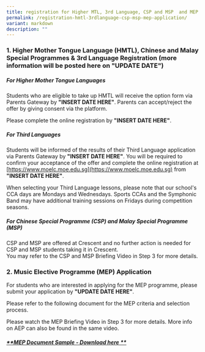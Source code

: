 ```yaml
---
title: registration for Higher MTL, 3rd Language, CSP and MSP  and MEP Application
permalink: /registration-hmtl-3rdlanguage-csp-msp-mep-application/
variant: markdown
description: ""
---
```

### **1. Higher Mother Tongue Language (HMTL), Chinese and Malay Special Programmes &amp; 3rd Language Registration (more information will be posted here on "UPDATE DATE**")

##### **For Higher Mother Tongue Languages**<br>
Students who are eligible to take up HMTL will receive the option form via Parents Gateway by **"INSERT DATE HERE"**. Parents can accept/reject the offer by giving consent via the platform.

Please complete the online registration by **"INSERT DATE HERE"**.<br>

##### **For Third Languages**<br>
Students will be informed of the results of their Third Language application via Parents Gateway by **"INSERT DATE HERE"**. You will be required to confirm your acceptance of the offer and complete the online registration at [https://www.moelc.moe.edu.sg](https://www.moelc.moe.edu.sg) from **"INSERT DATE HERE"**.<br>

When selecting your Third Language lessons, please note that our school's CCA days are Mondays and Wednesdays. Sports CCAs and the Symphonic Band may have additional training sessions on Fridays during competition seasons.&nbsp;<br>

##### **For Chinese Special Programme (CSP) and Malay Special Programme (MSP)**<br>
CSP and MSP are offered at Crescent and no further action is needed for CSP and MSP students taking it in Crescent.&nbsp;<br>
You may refer to the CSP and MSP Briefing Video in Step 3 for more details.<br>


### **2. Music Elective Programme (MEP) Application**

For students who are interested in applying for the MEP programme, please submit your application by **"UPDATE DATE HERE"**.<br>
  
Please refer to the following document for the MEP criteria and selection process.<br>

Please watch the MEP Briefing Video in Step 3 for more details. More info on AEP can also be found in the same video.<br>


##### [**MEP Document Sample - Download here **](https://drive.google.com/file/d/1GosTLHaDQGOKgp6ldFSn0cODTqxzt1PC/view?usp=sharing)

